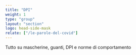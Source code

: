 ```yaml
---
title: "DPI"
weight: 1
type: "group"
layout: "section"
logo: head-side-mask
relate: ["/le-parole-del-covid"]
---
```


Tutto su mascherine, guanti, DPI e norme di comportamento

